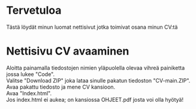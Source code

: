 # Tervetuloa
Tästä löydät minun luomat nettisivut jotka toimivat osana minun CV:tä

# Nettisivu CV avaaminen
Aloitta painamalla tiedostojen nimien yläpuolella olevaa vihreä painiketta jossa lukee "Code".<br>
Valitse "Download ZIP" joka lataa sinulle pakatun tiedoston "CV-main.ZIP".<br>
Avaa pakattu tiedosto ja mene CV kansioon.<br>
Avaa "Index.html".<br>
Jos index.html ei aukea; on kansiossa OHJEET.pdf josta voi olla hyötyä!
